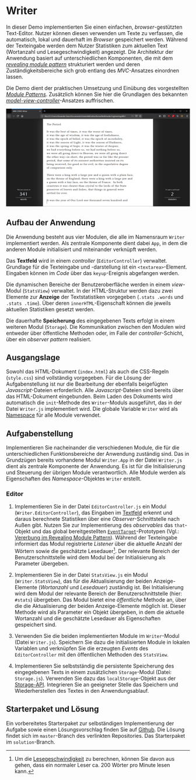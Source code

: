 <a class="github-button button" href="https://github.com/Multimedia-Engineering-Regensburg-Demos/MME-Writer"></a> 
# Writer

In dieser Demo implementierten Sie einen einfachen, *browser*-gestützten Text-Editor. Nutzer können diesen verwenden um Texte zu verfassen, die automatisch, lokal und dauerhaft im *Browser* gespeichert werden. Während der Texteingabe werden dem Nutzer Statistiken zum aktuellen Text (Wortanzahl und Lesegeschwindigkeit) angezeigt. Die Architektur der Anwendung basiert auf unterschiedlichen Komponenten, die mit dem [*revealing module pattern*](../../MME/closures-and-module-pattern) strukturiert werden und deren Zuständigkeitsbereiche sich grob entlang des *MVC*-Ansatzes einordnen lassen. 

Die Demo dient der praktischen Umsetzung und Einübung des vorgestellten [*Module Patterns*](../../MME/closures-and-module-pattern). Zusätzlich können Sie hier die Grundlagen des bekannten [*model-view-controller*](https://en.wikipedia.org/wiki/Model%E2%80%93view%E2%80%93controller)-Ansatzes auffrischen. 

![Screenshot der Writer-App](img/writer-complete.png)

## Aufbau der Anwendung

Die Anwendung besteht aus vier Modulen, die alle im Namensraum `Writer` implementiert werden. Als zentrale Komponente dient dabei `App`, in dem die anderen Module initialisiert und miteinander verknüpft werden. 

Das **Textfeld** wird in einem *controller* (`EditorController`) verwaltet. Grundlage für die Texteingabe und -darstellung ist ein `<textarea>`-Element. Eingaben können im *Code* über das `keyup`-Ereignis abgefangen werden. 

Die dynamischen Bereiche der Benutzeroberfläche werden in einem *view*-Modul (`StatsView`) verwaltet. In der HTML-Struktur werden dazu zwei Elemente zur **Anzeige** der Textstatistiken vorgegeben (`.stats .words` und `.stats .time`). Über deren `innerHTML`-Eigenschaft können die jeweils aktuellen Statistiken gesetzt werden. 

Die dauerhafte **Speicherung** des eingegebenen Texts erfolgt in einem weiteren Modul (`Storage`). Die Kommunikation zwischen den Modulen wird entweder über öffentliche Methoden oder, im Falle der *controller*-Schicht, über ein *observer pattern* realisiert.

## Ausgangslage

Sowohl das HTML-Dokument (`index.html`) als auch die CSS-Regeln (`style.css`) sind vollständig vorgegeben. Für die Lösung der Aufgabenstellung ist nur die Bearbeitung der ebenfalls beigefügten *Javascript*-Dateien erforderlich. Alle *Javascript*-Dateien sind bereits über das HTML-Dokument eingebunden. Beim Laden des Dokuments wird automatisch die `init`-Methode des `Writer`-Moduls ausgeführt, das in der Datei `Writer.js` implementiert wird. Die globale Variable `Writer` wird als [Namespace](./javascript-browser#namespacing) für alle Module verwendet.

## Aufgabenstellung

Implementieren Sie nacheinander die verschiedenen Module, die für die unterschiedlichen Funktionsbereiche der Anwendung zuständig sind. Das in Grundzügen bereits vorhandene Modul `Writer.App` in der Datei `Writer.js` dient als zentrale Komponente der Anwendung. Es ist für die Initialisierung und Steuerung der übrigen Module verantwortlich. Alle Module werden als Eigenschaften des *Namespace*-Objektes `Writer` erstellt.

### Editor

1. Implementieren Sie in der Datei `EditorController.js` ein Modul (`Writer.EditorController`), das Eingaben im [Textfeld](https://developer.mozilla.org/en-US/docs/Web/API/HTMLTextAreaElement) erkennt und daraus berechnete Statistiken über eine *Observer*-Schnittstelle nach Außen gibt. Nutzen Sie zur Implementierung des *observables* das `that`-Objekt und das global bereitgestellten [`EventTarget`](https://developer.mozilla.org/en-US/docs/Web/API/EventTarget)-Prototypen (Vgl.: [Vererbung im Revealing Module Pattern](../../MME/closures-and-module-pattern/#vererbung-im-revealing-module-pattern)). Während der Texteingabe informiert das Modul registrierte *Listener* über die aktuelle Anzahl der Wörtern sowie die geschätzte Lesedauer[^1]. Der relevante Bereich der Benutzerschnittstelle wird dem Modul bei der Initialisierung als Parameter übergeben.

2. Implementieren Sie in der Datei `StatsView.js` ein Modul (`Writer.StatsView`), das für die Aktualisierung der beiden Anzeige-Elemente (*Wortanzahl* und *Lesedauer*) zuständig ist. Bei Initialisierung wird dem Modul der relevante Bereich der Benutzerschnittstelle (hier: `#stats`) übergeben. Das Modul bietet eine *öffentliche* Methode an, über die die Aktualisierung der beiden Anzeige-Elemente möglich ist. Dieser Methode wird als Parameter ein Objekt übergeben, in dem die aktuelle Wortanzahl und die geschätzte Lesedauer als Eigenschaften gespeichert sind.

3. Verwenden Sie die beiden implementierten Module im  `Writer`-Modul (Datei `Writer.js`). Speichern Sie dazu die initialisierten Module in lokalen Variablen und verknüpfen Sie die erzeugten *Events* des `EditorController` mit den öffentlichen Methoden des `StatsView`.

4. Implementieren Sie selbstständig die persistente Speicherung des eingegebenen Texts in einem zusätzlichen `Storage`-Modul (Datei: `Storage.js`). Verwenden Sie dazu das `localStorage`-Objekt aus der [Storage-API](https://developer.mozilla.org/en-US/docs/Web/API/Storage). Integrieren Sie an geeigneter Stelle das Speichern und Wiederherstellen des Textes in den Anwendungsablauf.

## Starterpaket und Lösung

Ein vorbereitetes Starterpaket zur selbständigen Implementierung der Aufgabe sowie einen Lösungsvorschlag finden Sie auf [Github](https://github.com/Multimedia-Engineering-Regensburg-Demos/MME-Writer). Die Lösung findet sich im `master`-Branch des verlinkten Repositories. Das Starterpaket im `solution`-Branch.


[^1]: Um die [Lesegeschwindigkeit](https://de.wikipedia.org/wiki/Lesegeschwindigkeit) zu berechnen, können Sie davon aus gehen, dass ein normaler Leser ca. 200 Wörter pro Minute lesen kann.